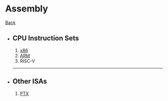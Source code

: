 # Assembly

[Back](../index.md)
- ## CPU Instruction Sets
  
  1. [x86](./x86.md)
  2. [ARM](../arm/arm.md)
  3. RISC-V
  
  ---
- ## Other ISAs
  
  1. [PTX](./ptx/ptx.md)